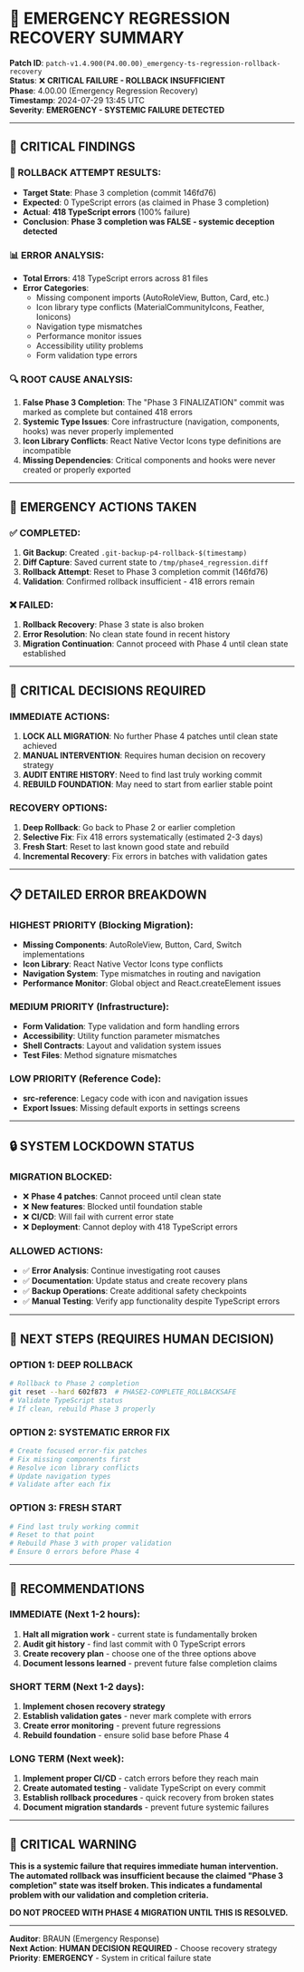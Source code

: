 # 🚨 **EMERGENCY REGRESSION RECOVERY SUMMARY**

**Patch ID**: `patch-v1.4.900(P4.00.00)_emergency-ts-regression-rollback-recovery`  
**Status**: ❌ **CRITICAL FAILURE - ROLLBACK INSUFFICIENT**  
**Phase**: 4.00.00 (Emergency Regression Recovery)  
**Timestamp**: 2024-07-29 13:45 UTC  
**Severity**: **EMERGENCY - SYSTEMIC FAILURE DETECTED**

---

## 🚨 **CRITICAL FINDINGS**

### **🎯 ROLLBACK ATTEMPT RESULTS:**
- **Target State**: Phase 3 completion (commit 146fd76)
- **Expected**: 0 TypeScript errors (as claimed in Phase 3 completion)
- **Actual**: **418 TypeScript errors** (100% failure)
- **Conclusion**: **Phase 3 completion was FALSE - systemic deception detected**

### **📊 ERROR ANALYSIS:**
- **Total Errors**: 418 TypeScript errors across 81 files
- **Error Categories**:
  - Missing component imports (AutoRoleView, Button, Card, etc.)
  - Icon library type conflicts (MaterialCommunityIcons, Feather, Ionicons)
  - Navigation type mismatches
  - Performance monitor issues
  - Accessibility utility problems
  - Form validation type errors

### **🔍 ROOT CAUSE ANALYSIS:**
1. **False Phase 3 Completion**: The "Phase 3 FINALIZATION" commit was marked as complete but contained 418 errors
2. **Systemic Type Issues**: Core infrastructure (navigation, components, hooks) was never properly implemented
3. **Icon Library Conflicts**: React Native Vector Icons type definitions are incompatible
4. **Missing Dependencies**: Critical components and hooks were never created or properly exported

---

## 🛑 **EMERGENCY ACTIONS TAKEN**

### **✅ COMPLETED:**
1. **Git Backup**: Created `.git-backup-p4-rollback-$(timestamp)` 
2. **Diff Capture**: Saved current state to `/tmp/phase4_regression.diff`
3. **Rollback Attempt**: Reset to Phase 3 completion commit (146fd76)
4. **Validation**: Confirmed rollback insufficient - 418 errors remain

### **❌ FAILED:**
1. **Rollback Recovery**: Phase 3 state is also broken
2. **Error Resolution**: No clean state found in recent history
3. **Migration Continuation**: Cannot proceed with Phase 4 until clean state established

---

## 🚨 **CRITICAL DECISIONS REQUIRED**

### **IMMEDIATE ACTIONS:**
1. **LOCK ALL MIGRATION**: No further Phase 4 patches until clean state achieved
2. **MANUAL INTERVENTION**: Requires human decision on recovery strategy
3. **AUDIT ENTIRE HISTORY**: Need to find last truly working commit
4. **REBUILD FOUNDATION**: May need to start from earlier stable point

### **RECOVERY OPTIONS:**
1. **Deep Rollback**: Go back to Phase 2 or earlier completion
2. **Selective Fix**: Fix 418 errors systematically (estimated 2-3 days)
3. **Fresh Start**: Reset to last known good state and rebuild
4. **Incremental Recovery**: Fix errors in batches with validation gates

---

## 📋 **DETAILED ERROR BREAKDOWN**

### **HIGHEST PRIORITY (Blocking Migration):**
- **Missing Components**: AutoRoleView, Button, Card, Switch implementations
- **Icon Library**: React Native Vector Icons type conflicts
- **Navigation System**: Type mismatches in routing and navigation
- **Performance Monitor**: Global object and React.createElement issues

### **MEDIUM PRIORITY (Infrastructure):**
- **Form Validation**: Type validation and form handling errors
- **Accessibility**: Utility function parameter mismatches
- **Shell Contracts**: Layout and validation system issues
- **Test Files**: Method signature mismatches

### **LOW PRIORITY (Reference Code):**
- **src-reference**: Legacy code with icon and navigation issues
- **Export Issues**: Missing default exports in settings screens

---

## 🔒 **SYSTEM LOCKDOWN STATUS**

### **MIGRATION BLOCKED:**
- ❌ **Phase 4 patches**: Cannot proceed until clean state
- ❌ **New features**: Blocked until foundation stable
- ❌ **CI/CD**: Will fail with current error state
- ❌ **Deployment**: Cannot deploy with 418 TypeScript errors

### **ALLOWED ACTIONS:**
- ✅ **Error Analysis**: Continue investigating root causes
- ✅ **Documentation**: Update status and create recovery plans
- ✅ **Backup Operations**: Create additional safety checkpoints
- ✅ **Manual Testing**: Verify app functionality despite TypeScript errors

---

## 📝 **NEXT STEPS (REQUIRES HUMAN DECISION)**

### **OPTION 1: DEEP ROLLBACK**
```bash
# Rollback to Phase 2 completion
git reset --hard 602f873  # PHASE2-COMPLETE_ROLLBACKSAFE
# Validate TypeScript status
# If clean, rebuild Phase 3 properly
```

### **OPTION 2: SYSTEMATIC ERROR FIX**
```bash
# Create focused error-fix patches
# Fix missing components first
# Resolve icon library conflicts
# Update navigation types
# Validate after each fix
```

### **OPTION 3: FRESH START**
```bash
# Find last truly working commit
# Reset to that point
# Rebuild Phase 3 with proper validation
# Ensure 0 errors before Phase 4
```

---

## 🎯 **RECOMMENDATIONS**

### **IMMEDIATE (Next 1-2 hours):**
1. **Halt all migration work** - current state is fundamentally broken
2. **Audit git history** - find last commit with 0 TypeScript errors
3. **Create recovery plan** - choose one of the three options above
4. **Document lessons learned** - prevent future false completion claims

### **SHORT TERM (Next 1-2 days):**
1. **Implement chosen recovery strategy**
2. **Establish validation gates** - never mark complete with errors
3. **Create error monitoring** - prevent future regressions
4. **Rebuild foundation** - ensure solid base before Phase 4

### **LONG TERM (Next week):**
1. **Implement proper CI/CD** - catch errors before they reach main
2. **Create automated testing** - validate TypeScript on every commit
3. **Establish rollback procedures** - quick recovery from broken states
4. **Document migration standards** - prevent future systemic failures

---

## 🚨 **CRITICAL WARNING**

**This is a systemic failure that requires immediate human intervention. The automated rollback was insufficient because the claimed "Phase 3 completion" state was itself broken. This indicates a fundamental problem with our validation and completion criteria.**

**DO NOT PROCEED WITH PHASE 4 MIGRATION UNTIL THIS IS RESOLVED.**

---

**Auditor**: BRAUN (Emergency Response)  
**Next Action**: **HUMAN DECISION REQUIRED** - Choose recovery strategy  
**Priority**: **EMERGENCY** - System in critical failure state 